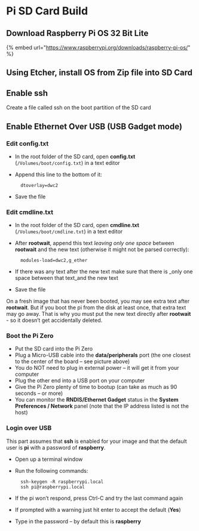 # Pi SD Card Build

## Download Raspberry Pi OS 32 Bit Lite

{% embed url="https://www.raspberrypi.org/downloads/raspberry-pi-os/" %}

## Using Etcher, install OS from Zip file into SD Card

## Enable ssh

Create a file called ssh on the boot partition of the SD card

## Enable Ethernet Over USB \(USB Gadget mode\)

### Edit config.txt <a id="step-4-edit-configtxt"></a>

* In the root folder of the SD card, open **config.txt** \(`/Volumes/boot/config.txt`\) in a text editor
* Append this line to the bottom of it:

  ```text
    dtoverlay=dwc2
  ```

* Save the file

### Edit cmdline.txt <a id="step-5-edit-cmdlinetxt"></a>

* In the root folder of the SD card, open **cmdline.txt** \(`/Volumes/boot/cmdline.txt`\) in a text editor
* After **rootwait**, append this text _leaving only one space_ between **rootwait** and the new text \(otherwise it might not be parsed correctly\):

  ```text
    modules-load=dwc2,g_ether
  ```

* If there was any text after the new text make sure that there is _only one space between that text_and the new text
* Save the file



On a fresh image that has never been booted, you may see extra text after **rootwait**. But if you boot the pi from the disk at least once, that extra text may go away. That is why you must put the new text directly after **rootwait** - so it doesn’t get accidentally deleted.

### Boot the Pi Zero <a id="step-6-boot-the-pi-zero"></a>

* Put the SD card into the Pi Zero
* Plug a Micro-USB cable into the **data/peripherals** port \(the one closest to the center of the board – see picture above\)
* You do NOT need to plug in external power – it will get it from your computer
* Plug the other end into a USB port on your computer
* Give the Pi Zero plenty of time to bootup \(can take as much as 90 seconds – or more\)
* You can monitor the **RNDIS/Ethernet Gadget** status in the **System Preferences / Network** panel \(note that the IP address listed is not the host\)

### Login over USB <a id="step-7-login-over-usb"></a>

This part assumes that **ssh** is enabled for your image and that the default user is **pi** with a password of **raspberry**.

* Open up a terminal window
* Run the following commands:

  ```text
    ssh-keygen -R raspberrypi.local
    ssh pi@raspberrypi.local
  ```

* If the pi won’t respond, press Ctrl-C and try the last command again
* If prompted with a warning just hit enter to accept the default \(**Yes**\)
* Type in the password – by default this is **raspberry**

